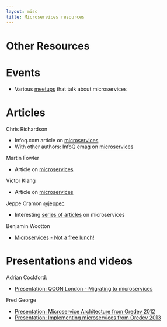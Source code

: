```yaml
---
layout: misc
title: Microservices resources
---
```


# Other Resources

# Events

* Various [meetups](http://www.meetup.com/find/?allMeetups=false&keywords=microservices) that talk about microservices

# Articles

Chris Richardson

* Infoq.com article on [microservices](http://www.infoq.com/articles/microservices-intro)
* With other authors: InfoQ emag on [microservices](http://www.infoq.com/minibooks/emag-microservices)

Martin Fowler

* Article on [microservices](http://martinfowler.com/articles/microservices.html)

Victor Klang

* Article on [microservices](http://klangism.tumblr.com/post/80087171446/microservices)

Jeppe Cramon ‏[@jeppec](https://twitter.com/jeppec)

* Interesting [series of articles](http://www.tigerteam.dk/category/soa/microservices/) on microservices

Benjamin Wootton

* [Microservices - Not a free lunch!](http://contino.co.uk/blog/2013/03/31/microservices-no-free-lunch.html)

# Presentations and videos

Adrian Cockford:

* [Presentation: QCON London - Migrating to microservices](http://qconlondon.com/dl/qcon-london-2014/slides/AdrianCockcroft_MigratingToMicroservices.pdf)

Fred George

* [Presentation: Microservice Architecture from Oredev 2012](http://oredev.org/2012/sessions/microservice-architecture)
* [Presentation: Implementing microservices from Oredev 2013](http://oredev.org/2013/wed-fri-conference/implementing-microservice-architectures)






